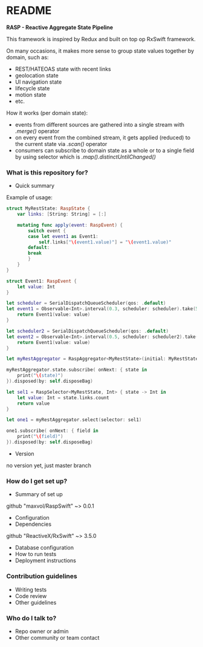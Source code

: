 # README #

**RASP - Reactive Aggregate State Pipeline**

This framework is inspired by Redux and built on top op RxSwift framework.

On many occasions, it makes more sense to group state values together by domain, such as:

* REST/HATEOAS state with recent links
* geolocation state
* UI navigation state
* lifecycle state
* motion state
* etc.

How it works (per domain state):

* events from different sources are gathered into a single stream with *.merge()* operator
* on every event from the combined stream, it gets applied (reduced) to the current state via *.scan()* operator
* consumers can subscribe to domain state as a whole or to a single field by using selector which is *.map().distinctUntilChanged()*

### What is this repository for? ###

* Quick summary

Example of usage:

```swift
struct MyRestState: RaspState {
    var links: [String: String] = [:]

    mutating func apply(event: RaspEvent) {
        switch event {
        case let event1 as Event1:
            self.links["\(event1.value)"] = "\(event1.value)"
        default:
        break
        }
    }
}

struct Event1: RaspEvent {
    let value: Int
}

let scheduler = SerialDispatchQueueScheduler(qos: .default)
let event1 = Observable<Int>.interval(0.3, scheduler: scheduler).take(5).map { value in
    return Event1(value: value)
}

let scheduler2 = SerialDispatchQueueScheduler(qos: .default)
let event2 = Observable<Int>.interval(0.5, scheduler: scheduler2).take(5).map { value in
    return Event1(value: value)
}

let myRestAggregator = RaspAggregator<MyRestState>(initial: MyRestState(), sources: event1.asRaspEvent(), event2.asRaspEvent())

myRestAggregator.state.subscribe( onNext: { state in
    print("\(state)")
}).disposed(by: self.disposeBag)

let sel1 = RaspSelector<MyRestState, Int> { state -> Int in
    let value: Int = state.links.count
    return value
}

let one1 = myRestAggregator.select(selector: sel1)

one1.subscribe( onNext: { field in
    print("\(field)")
}).disposed(by: self.disposeBag)
```

* Version

no version yet, just master branch

### How do I get set up? ###

* Summary of set up

github "maxvol/RaspSwift" ~> 0.0.1

* Configuration
* Dependencies

github "ReactiveX/RxSwift" ~> 3.5.0

* Database configuration
* How to run tests
* Deployment instructions

### Contribution guidelines ###

* Writing tests
* Code review
* Other guidelines

### Who do I talk to? ###

* Repo owner or admin
* Other community or team contact
